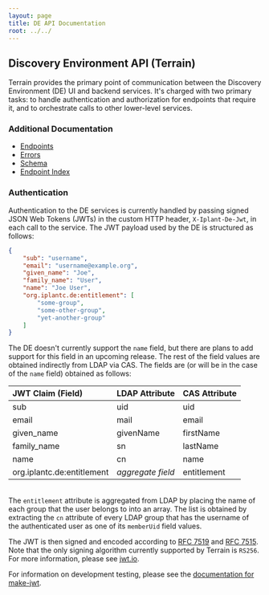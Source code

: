 ```yaml
---
layout: page
title: DE API Documentation
root: ../../
---
```


## Discovery Environment API (Terrain)

Terrain provides the primary point of communication between the Discovery Environment (DE) UI and backend services. It's charged with two primary tasks: to handle authentication and authorization for endpoints that require it, and to orchestrate calls to other lower-level services.

### Additional Documentation

* [Endpoints](endpoints)
* [Errors](errors.html)
* [Schema](schema.html)
* [Endpoint Index](endpoint-index.html)

### Authentication

Authentication to the DE services is currently handled by passing signed JSON Web Tokens (JWTs) in the custom HTTP header, `X-Iplant-De-Jwt`, in each call to the service. The JWT payload used by the DE is structured as follows:

```json
{
    "sub": "username",
    "email": "username@example.org",
    "given_name": "Joe",
    "family_name": "User",
    "name": "Joe User",
    "org.iplantc.de:entitlement": [
        "some-group",
        "some-other-group",
        "yet-another-group"
    ]
}
```

The DE doesn't currently support the `name` field, but there are plans to add support for this field in an upcoming release. The rest of the field values are obtained indirectly from LDAP via CAS. The fields are (or will be in the case of the `name` field) obtained as follows:

| JWT Claim (Field)          | LDAP Attribute    | CAS Attribute |
| :------------------------- | :---------------- | :------------ |
| sub                        | uid               | uid           |
| email                      | mail              | email         |
| given_name                 | givenName         | firstName     |
| family_name                | sn                | lastName      |
| name                       | cn                | name          |
| org.iplantc.de:entitlement | _aggregate field_ | entitlement   |

<br>The `entitlement` attribute is aggregated from LDAP by placing the name of each group that the user belongs to into an array. The list is obtained by extracting the `cn` attribute of every LDAP group that has the username of the authenticated user as one of its `memberUid` field values.

The JWT is then signed and encoded according to [RFC 7519](https://tools.ietf.org/html/rfc7519) and [RFC 7515](https://tools.ietf.org/html/rfc7515). Note that the only signing algorithm currently supported by Terrain is `RS256`. For more information, please see [jwt.io](http://jwt.io/).

For information on development testing, please see the [documentation for make-jwt](/tools/make-jwt).
